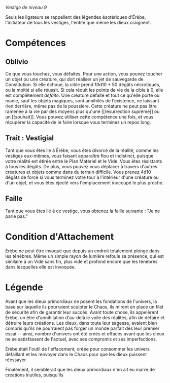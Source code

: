 *Vestige de niveau 9*

Seuls les ligateurs se rappellent des légendes ésotériques d'Érèbe, l'initiateur de tous les vestiges, l'entité que même les dieux craignent.
# Compétences

## Oblivio
Ce que vous touchez, vous défaites. Pour une action, vous pouvez toucher un objet ou une créature, qui doit réaliser un jet de sauvegarde de Constitution. Si elle échoue, la cible prend 10d10 + 50 dégâts nécrotiques, ou la moitié si elle réussit. Si cela réduit les points de vie de la cible à 0, elle est complètement *défaite*. Une créature défaite et tout ce qu'elle porte ou manie, sauf les objets magiques, sont annihilés de l'existence, ne laissant rien derrière, même pas de la poussière. Cette créature ne peut pas être ramenée à la vie par des moyens plus qu'une [[résurrection suprême]] ou un [[souhait]]. Vous pouvez utiliser cette compétence une fois, et vous récupérer la capacité de le faire lorsque vous terminez un repos long.

## Trait : Vestigial
Tant que vous êtes lié à Érèbe, vous êtes divorcé de la réalité, comme les vestiges eux-mêmes, vous faisant apparaître flou et indistinct, puisque votre réalité est étirée entre le Plan Matériel et le Vide. Vous êtes résistants à tous les dégâts. De plus, vous pouvez vous déplacer à travers d'autres créatures et objets comme dans du terrain difficile. Vous prenez 4d10 dégâts de force si vous terminez votre tour à l'intérieur d'une créature ou d'un objet, et vous êtes éjecté vers l'emplacement inoccupé le plus proche.

## Faille
Tant que vous êtes lié à ce vestige, vous obtenez la faille suivante : "Je ne parle pas."

# Condition d'Attachement
Érèbe ne peut être invoqué que depuis un endroit totalement plongé dans les ténèbres. Même un simple rayon de lumière refoule sa présence, qui est similaire à un Vide sans fin, plus vide et profond encore que les ténèbres dans lesquelles elle est invoquée.

# Légende
Avant que les dieux primordiaux ne posent les fondations de l'univers, la base sur laquelle ils pourraient sculpter le Chaos, ils mirent en place un filet de sécurité afin de garantir leur succès. Avant toute chose, ils appelèrent Érèbe, un être d'annihilation d'au-delà le voile des réalités, afin de défaire et détruire leurs créations. Les dieux, dans toute leur sagesse, avaient bien compris qu'ils ne pourraient pas forger un monde parfait dès leur premier essai -- ainsi, nombre d'univers ont été créés et effacés avant que les dieux ne se satisfassent de l'actuel, avec ses compromis et ses imperfections.

Érèbe était l'outil de l'effacement, créée pour consommer les univers défaillant et les renvoyer dans le Chaos pour que les dieux puissent réessayer. 

Finalement, il semblerait que les dieux primordiaux n'en ait eu marre de créations inutiles, puisqu'ils 

